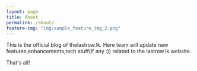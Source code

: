 ```yaml
---
layout: page
title: About
permalink: /about/
feature-img: "img/sample_feature_img_2.png"
---
```


This is the official blog of thelastrow.lk. Here team will update new features,enhancements,tech stuff(if any :)) related to the lastrow.lk website.

That's all!